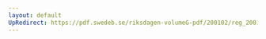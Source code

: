 ```yaml
---
layout: default
UpRedirect: https://pdf.swedeb.se/riksdagen-volumeG-pdf/200102/reg_200102/reg_200102_0359.pdf
---
```

